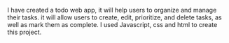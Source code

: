 I have created a todo web app, it will help users to organize and manage their tasks. it will allow users to create, edit, prioritize, and delete tasks, as well as mark them as complete. I used Javascript, css and html to create this project.
